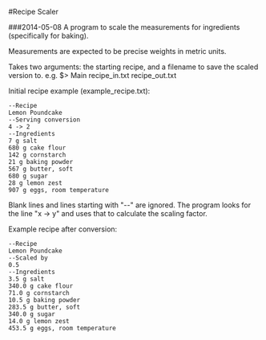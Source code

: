 #Recipe Scaler

###2014-05-08
A program to scale the measurements for ingredients (specifically for baking).

Measurements are expected to be precise weights in metric units.

Takes two arguments: the starting recipe, and a filename to save the scaled version to.
e.g. $> Main recipe_in.txt recipe_out.txt

Initial recipe example (example_recipe.txt):

```
--Recipe
Lemon Poundcake
--Serving conversion
4 -> 2
--Ingredients
7 g salt
680 g cake flour
142 g cornstarch
21 g baking powder
567 g butter, soft
680 g sugar
28 g lemon zest
907 g eggs, room temperature
```

Blank lines and lines starting with "--" are ignored.
The program looks for the line "x -> y" and uses that to calculate the scaling factor.

Example recipe after conversion:

```
--Recipe
Lemon Poundcake
--Scaled by
0.5
--Ingredients
3.5 g salt
340.0 g cake flour
71.0 g cornstarch
10.5 g baking powder
283.5 g butter, soft
340.0 g sugar
14.0 g lemon zest
453.5 g eggs, room temperature
```